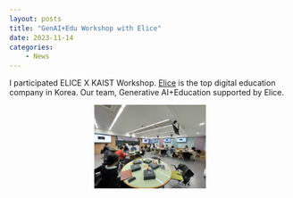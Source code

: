 ```yaml
---
layout: posts
title: "GenAI+Edu Workshop with Elice"
date: 2023-11-14
categories: 
    - News
---
```

I participated ELICE X KAIST Workshop. 
[Elice](https://elice.io/en) is the top digital education company in Korea. Our team, Generative AI+Education supported by Elice.

<img src="/assets/images/workshop.jpg" alt="drawing" width="200" style="margin-left: auto; margin-right: auto; display: block;"/>


